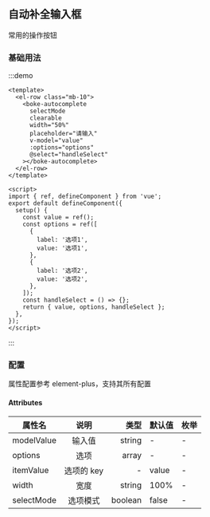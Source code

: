 ## 自动补全输入框

常用的操作按钮

### 基础用法

:::demo

```vue
<template>
  <el-row class="mb-10">
    <boke-autocomplete
      selectMode
      clearable
      width="50%"
      placeholder="请输入"
      v-model="value"
      :options="options"
      @select="handleSelect"
    ></boke-autocomplete>
  </el-row>
</template>

<script>
import { ref, defineComponent } from 'vue';
export default defineComponent({
  setup() {
    const value = ref();
    const options = ref([
      {
        label: '选项1',
        value: '选项1',
      },
      {
        label: '选项2',
        value: '选项2',
      },
    ]);
    const handleSelect = () => {};
    return { value, options, handleSelect };
  },
});
</script>
```

:::

### 配置

属性配置参考 element-plus，支持其所有配置

#### Attributes

| 属性名     |    说明    |    类型 | 默认值 | 枚举 |
| ---------- | :--------: | ------: | ------ | ---- |
| modelValue |   输入值   |  string | -      | -    |
| options    |    选项    |   array | -      | -    |
| itemValue  | 选项的 key |       - | value  | -    |
| width      |    宽度    |  string | 100%   | -    |
| selectMode |  选项模式  | boolean | false  | -    |
